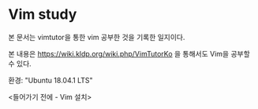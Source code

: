 # Vim study
본 문서는 vimtutor을 통한 vim 공부한 것을 기록한 일지이다.


본 내용은 https://wiki.kldp.org/wiki.php/VimTutorKo 을 통해서도 Vim을 공부할 수 있다.

환경: "Ubuntu 18.04.1 LTS"

<들어가기 전에 - Vim 설치>
